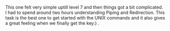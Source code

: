 This one felt very simple uptill level 7 and then things got a bit complicated. I had to spend around two hours understanding Piping and Redirection. This task is the best one to get started with the UNIX commands and it also gives a great feeling when we finally get the key:) .
